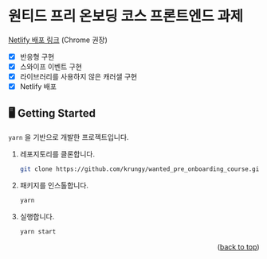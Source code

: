 # 원티드 프리 온보딩 코스 프론트엔드 과제

[Netlify 배포 링크](https://fervent-poitras-9393cd.netlify.app/)
(Chrome 권장)

- [x] 반응형 구현
- [x] 스와이프 이벤트 구현
- [x] 라이브러리를 사용하지 않은 캐러샐 구현
- [x] Netlify 배포

## 🖥 Getting Started

`yarn` 을 기반으로 개발한 프로젝트입니다.

1. 레포지토리를 클론합니다.
   ```sh
   git clone https://github.com/krungy/wanted_pre_onboarding_course.git
   ```
2. 패키지를 인스톨합니다.
   ```sh
   yarn
   ```
3. 실행합니다.
   ```sh
   yarn start
   ```
   <p align="right">(<a href="#top">back to top</a>)</p>
   <br>
